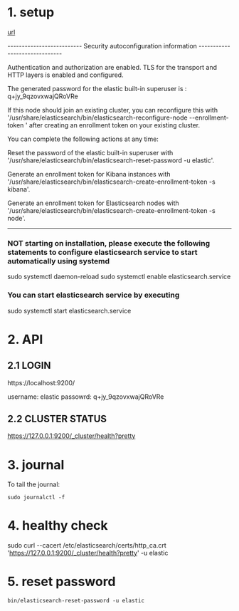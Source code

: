 # 1. setup

[url](https://www.elastic.co/guide/en/elasticsearch/reference/current/configuring-stack-security.html)

-------------------------- Security autoconfiguration information ------------------------------

Authentication and authorization are enabled.
TLS for the transport and HTTP layers is enabled and configured.

The generated password for the elastic built-in superuser is : q+jy_9qzovxwajQRoVRe

If this node should join an existing cluster, you can reconfigure this with
'/usr/share/elasticsearch/bin/elasticsearch-reconfigure-node --enrollment-token <token-here>'
after creating an enrollment token on your existing cluster.

You can complete the following actions at any time:

Reset the password of the elastic built-in superuser with 
'/usr/share/elasticsearch/bin/elasticsearch-reset-password -u elastic'.

Generate an enrollment token for Kibana instances with 
 '/usr/share/elasticsearch/bin/elasticsearch-create-enrollment-token -s kibana'.

Generate an enrollment token for Elasticsearch nodes with 
'/usr/share/elasticsearch/bin/elasticsearch-create-enrollment-token -s node'.

-------------------------------------------------------------------------------------------------
### NOT starting on installation, please execute the following statements to configure elasticsearch service to start automatically using systemd
 sudo systemctl daemon-reload
 sudo systemctl enable elasticsearch.service
### You can start elasticsearch service by executing
 sudo systemctl start elasticsearch.service

# 2. API

## 2.1 LOGIN

https://localhost:9200/

username: elastic
passowrd: q+jy_9qzovxwajQRoVRe

## 2.2 CLUSTER STATUS

https://127.0.0.1:9200/_cluster/health?pretty



# 3. journal
To tail the journal:

`sudo journalctl -f`

# 4. healthy check
sudo curl --cacert /etc/elasticsearch/certs/http_ca.crt  'https://127.0.0.1:9200/_cluster/health?pretty' -u elastic

# 5. reset password

`bin/elasticsearch-reset-password -u elastic`

